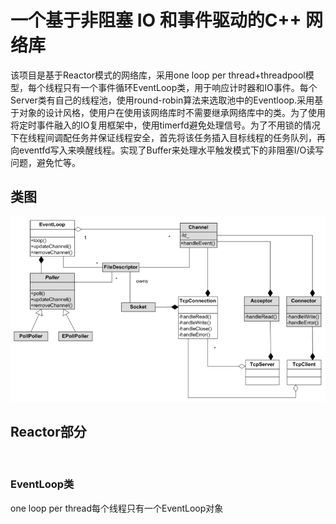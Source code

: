 # 一个基于非阻塞 IO 和事件驱动的C++ 网络库
该项目是基于Reactor模式的网络库，采用one loop per thread+threadpool模型，每个线程只有一个事件循环EventLoop类，用于响应计时器和IO事件。每个Server类有自己的线程池，使用round-robin算法来选取池中的Eventloop.采用基于对象的设计风格，使用户在使用该网络库时不需要继承网络库中的类。为了使用将定时事件融入的IO复用框架中，使用timerfd避免处理信号。为了不用锁的情况下在线程间调配任务并保证线程安全，首先将该任务插入目标线程的任务队列，再向eventfd写入来唤醒线程。实现了Buffer来处理水平触发模式下的非阻塞I/O读写问题，避免忙等。
## 类图
![类图](https://github.com/zxll0106/muduo_net_zxl/blob/main/%E7%B1%BB%E5%9B%BE.png)


## Reactor部分
![]()

### EventLoop类
one loop per thread每个线程只有一个EventLoop对象

